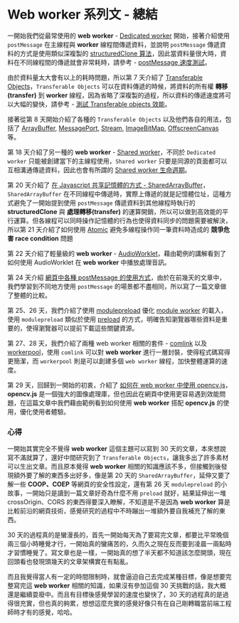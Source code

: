 # Web worker 系列文 - 總結

一開始我們從最常使用的 **web worker** - [Dedicated worker](https://ithelp.ithome.com.tw/articles/10320823) 開始，接著介紹使用 `postMessage` 在主線程與 **worker** 線程間傳遞資料，並說明 `postMessage` 傳遞資料的方式是使用類似深複製的 [structuredClone 算法](https://ithelp.ithome.com.tw/articles/10322798)，因此當資料量很大時，資料在不同線程間的傳遞就會非常耗時，請參考 - [postMessage 速度測試](https://ithelp.ithome.com.tw/articles/10323691)。

由於資料量太大會有以上的耗時問題，所以第 7 天介紹了 [Transferable Objects](https://ithelp.ithome.com.tw/articles/10324541)，`Transferable Objects` 可以在資料傳遞的時候，將資料的所有權 **轉移(transfer)** 到 **worker** 線程，因為省略了深複製的過程，所以資料的傳遞速度將可以大幅的變快，請參考 - [測試 Transferable objects 效能](https://ithelp.ithome.com.tw/articles/10324541)。

接著從第 8 天開始介紹了各種的 `Transferable Objects` 以及他們各自的用法，包括了 [ArrayBuffer](https://ithelp.ithome.com.tw/articles/10325251), [MessagePort](https://ithelp.ithome.com.tw/articles/10326890), [Stream](https://ithelp.ithome.com.tw/articles/10328921), [ImageBitMap](https://ithelp.ithome.com.tw/articles/10329544), [OffscreenCanvas](https://ithelp.ithome.com.tw/articles/10331669) 等。

第 18 天介紹了另一種的 **web worker** - [Shared worker](https://ithelp.ithome.com.tw/articles/10333041)，不同於 `Dedicated worker` 只能被創建當下的主線程使用，`Shared worker` 只要是同源的頁面都可以互相溝通傳遞資料，因此也會有所謂的 [Shared worker 生命週期](https://ithelp.ithome.com.tw/articles/10333720)。

第 20 天介紹了 [在 Javascript 共享記憶體的方式 - SharedArrayBuffer](https://ithelp.ithome.com.tw/articles/10334292)，`SharedArrayBuffer` 在不同線程中傳遞時，實際上傳遞的就是記憶體位址，這種方式避免了一開始提到使用 `postMessage` 傳遞資料到其他線程時執行的 **structuredClone** 與 **處理轉移(transfer)** 的運算開銷，所以可以做到高效能的平行運算。但各線程可以同時操作記憶體的行為也使得資料同步的問題需要被解決，所以第 21 天介紹了如何使用 [Atomic](https://ithelp.ithome.com.tw/articles/10334458) 避免多線程操作同一筆資料時造成的 **競爭危害 race condition** 問題

第 22 天介紹了輕量級的 **web worker** - [AudioWorklet](https://ithelp.ithome.com.tw/articles/10335110)，藉由範例的講解看到了如何使用 AudioWorklet 在 **web worker** 中播放處理音訊。

第 24 天介紹 [網頁中各種 postMessage 的使用方式](https://ithelp.ithome.com.tw/articles/10335698)，由於在前幾天的文章中，我們學習到不同地方使用 `postMessage` 的場景都不盡相同，所以寫了一篇文章做了整體的比較。

第 25、26 天，我們介紹了使用 [modulepreload](https://ithelp.ithome.com.tw/articles/10336841) 優化 [module worker](https://ithelp.ithome.com.tw/articles/10321787) 的載入，使用 `modulepreload` 類似於使用 [preload](https://ithelp.ithome.com.tw/articles/10336841) 的方式，明確告知瀏覽器哪些資料是重要的，使得瀏覽器可以提前下載這些關鍵資源。

第 27、28 天，我們介紹了兩種 web worker 相關的套件 - [comlink](https://ithelp.ithome.com.tw/articles/10337926) 以及 [workerpool](https://ithelp.ithome.com.tw/articles/10338422)，使用 `comlink` 可以對 **web worker** 進行一層封裝，使得程式碼寫得更簡潔，而 `workerpool` 則是可以創建多個 `web worker` 線程，加快整體運算的速度。

第 29 天，回歸到一開始的初衷，介紹了 [如何在 web worker 中使用 opencv.js](https://ithelp.ithome.com.tw/articles/10339140)，**opencv.js** 是一個強大的圖像處理庫，但也因此在網頁中使用更容易遇到效能問題，在這篇文章中我們藉由範例看到如何使用 **web worker** 搭配 **opencv.js** 的使用，優化使用者體驗。

### 心得

一開始其實完全不覺得 **web worker** 這個主題可以寫到 30 天的文章，本來想說寫不滿就算了，還好中間研究到了 `Transferable Objects`，讓我多出了許多素材可以生出文章。而且原本覺得 **web worker** 相關的知識應該不多，但接觸到後發現額外要了解的東西多出好多，像是第 20 天的 `SharedArrayBuffer`，延伸又要了解一些 **COOP、COEP** 等網頁的安全性設定，還有第 26 天 `modulepreload` 的小故事，一開始只是讀到一篇文章好奇為什麼不用 `preload` 就好，結果延伸出一堆 crossOrigin、CORS 的東西得要深入瞭解，不知道是不是因為 **web worker** 算是比較前沿的網頁技術，感覺研究的過程中不時蹦出一堆額外要自我補充了解的東西。

30 天的過程真的是蠻漫長的，首先一開始每天為了要寫完文章，都要比平常晚個兩三個小時睡覺才行，一開始真的蠻痛苦的，久而久之現在反而要到凌晨一兩點時才習慣睡覺了。寫文章也是一樣，一開始真的想了半天都不知道該怎麼開頭，現在回頭看也發現頭幾天的文章架構實在有點亂。

而且我覺得當人有一定的時間限制時，就會逼迫自己去完成某種目標，像是想要完整寫完這 **web worker** 相關的知識，如果沒有參加這個 30 天挑戰的話，我大概還是繼續耍廢中。而且有目標後感覺學習的速度也變快了，30 天的過程真的是過得很充實，但也真的夠累，想想這麼充實的感覺好像只有在自己剛轉職當前端工程師時才有的感覺，哈哈。

